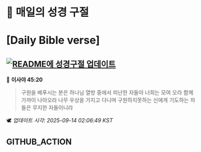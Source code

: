 # 🙏 매일의 성경 구절
# [Daily Bible verse]
## [![README에 성경구절 업데이트](https://github.com/DONGSUKA/first_test/actions/workflows/update-readme-bible.yml/badge.svg)](https://github.com/DONGSUKA/first_test/actions/workflows/update-readme-bible.yml)
<!-- START_BIBLE_VERSE -->
📖 **이사야 45:20**
> 구원을 베푸시는 분은 하나님 열방 중에서 피난한 자들아 너희는 모여 오라 함께 가까이 나아오라 나무 우상을 가지고 다니며 구원하지못하는 신에게 기도하는 자들은 무지한 자들이니라

🕊️ _업데이트 시각: 2025-09-14 02:06:49 KST_
  <!-- END_BIBLE_VERSE -->
## GITHUB_ACTION
